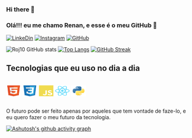 ### Hi there 👋

### Olá!!! eu me chamo Renan, e esse é o meu GitHub 🎉

[![LinkeDin](https://img.shields.io/badge/LinkedIn-0077B5?style=for-the-badge&logo=linkedin&logoColor=white)](https://www.linkedin.com/in/renan-jussiani-223468257/)
[![Instagram](https://img.shields.io/badge/Instagram-E4405F?style=for-the-badge&logo=instagram&logoColor=white)](https://www.instagram.com/renan_jussiani/)
[![GitHub](https://img.shields.io/badge/GitHub-100000?style=for-the-badge&logo=github&logoColor=white)](https://github.com/Roj10)<br/>

![Roj10 GitHub stats](https://github-readme-stats.vercel.app/api?username=Roj10&show_icons=true&theme=dracula)
[![Top Langs](https://github-readme-stats.vercel.app/api/top-langs/?username=Roj10&show_icons=true&theme=dracula)](https://github.com/Roj10/github-readme-stats)
[![GitHub Streak](https://streak-stats.demolab.com/?user=Roj10&theme=dark)](https://git.io/streak-stats)

## Tecnologias que eu uso no dia a dia

<div style="display: inline_block"><br/>
  <img align="center" alt="Rafa-HTML" height="30" width="40" src="https://raw.githubusercontent.com/devicons/devicon/master/icons/html5/html5-original.svg">
  <img align="center" alt="Rafa-CSS" height="30" width="40" src="https://raw.githubusercontent.com/devicons/devicon/master/icons/css3/css3-original.svg">
  <img align="center" alt="Rafa-Js" height="30" width="40" src="https://raw.githubusercontent.com/devicons/devicon/master/icons/javascript/javascript-plain.svg">
  <img align="center" alt="Rafa-React" height="30" width="40" src="https://raw.githubusercontent.com/devicons/devicon/master/icons/react/react-original.svg">
  <img align="center" alt="Rafa-Python" height="30" width="40" src="https://raw.githubusercontent.com/devicons/devicon/master/icons/python/python-original.svg">
<div/><br/>

O futuro pode ser feito apenas por aqueles que tem vontade de faze-lo, e eu quero fazer o meu futuro da tecnologia.

[![Ashutosh's github activity graph](https://github-readme-activity-graph.vercel.app/graph?username=Roj10&bg_color=1f242d&color=ffffff&line=00eeff&point=ffffff&area=true&hide_border=true)](https://github.com/ashutosh00710/github-readme-activity-graph)
